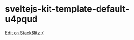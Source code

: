 # sveltejs-kit-template-default-u4pqud

[Edit on StackBlitz ⚡️](https://stackblitz.com/edit/sveltejs-kit-template-default-u4pqud)